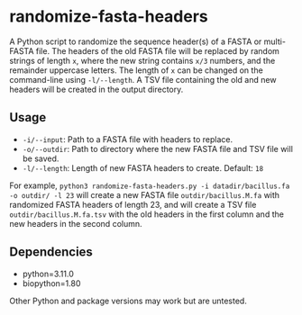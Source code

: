 # randomize-fasta-headers

A Python script to randomize the sequence header(s) of a FASTA or multi-FASTA file.
The headers of the old FASTA file will be replaced by random strings of length `x`, where the new string contains `x/3` numbers, and the remainder uppercase letters.
The length of `x` can be changed on the command-line using `-l/--length`.
A TSV file containing the old and new headers will be created in the output directory.

## Usage

- `-i/--input`: Path to a FASTA file with headers to replace.
- `-o/--outdir`: Path to directory where the new FASTA file and TSV file will be saved.
- `-l/--length`: Length of new FASTA headers to create. Default: `18`

For example, `python3 randomize-fasta-headers.py -i datadir/bacillus.fa -o outdir/ -l 23` will create a new FASTA file `outdir/bacillus.M.fa` with randomized FASTA headers of length 23, and will create a TSV file `outdir/bacillus.M.fa.tsv` with the old headers in the first column and the new headers in the second column.

## Dependencies

- python=3.11.0 
- biopython=1.80

Other Python and package versions may work but are untested.
